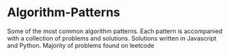 # Algorithm-Patterns

Some of the most common algorithm patterns. Each pattern is accompanied with a collection of problems and solutions. Solutions written in Javascript and Python.
Majority of problems found on leetcode
